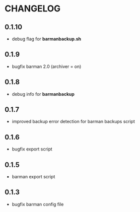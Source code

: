# CHANGELOG

## 0.1.10

* debug flag for **barmanbackup.sh**

## 0.1.9

* bugfix barman 2.0 (archiver = on)

## 0.1.8

* debug info for **barmanbackup**

## 0.1.7

* improved backup error detection for barman backups script

## 0.1.6

* bugfix export script

## 0.1.5

* barman export script

## 0.1.3

* bugfix barman config file
